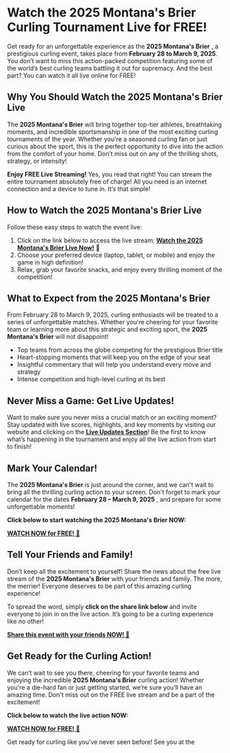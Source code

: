 # Watch the 2025 Montana's Brier Curling Tournament Live for FREE!

Get ready for an unforgettable experience as the **2025 Montana's Brier** , a prestigious curling event, takes place from **February 28 to March 9, 2025**. You don’t want to miss this action-packed competition featuring some of the world’s best curling teams battling it out for supremacy. And the best part? You can watch it all live online for FREE!

## Why You Should Watch the 2025 Montana's Brier Live

The **2025 Montana's Brier** will bring together top-tier athletes, breathtaking moments, and incredible sportsmanship in one of the most exciting curling tournaments of the year. Whether you're a seasoned curling fan or just curious about the sport, this is the perfect opportunity to dive into the action from the comfort of your home. Don’t miss out on any of the thrilling shots, strategy, or intensity!

**Enjoy FREE Live Streaming!** Yes, you read that right! You can stream the entire tournament absolutely free of charge! All you need is an internet connection and a device to tune in. It’s that simple!

## How to Watch the 2025 Montana's Brier Live

Follow these easy steps to watch the event live:

1. Click on the link below to access the live stream: [**Watch the 2025 Montana's Brier Live Now!**](https://tinyurl.com/livestreamfreeo?st=2025montanasbrier&si=gh) 🎥
2. Choose your preferred device (laptop, tablet, or mobile) and enjoy the game in high definition!
3. Relax, grab your favorite snacks, and enjoy every thrilling moment of the competition!

## What to Expect from the 2025 Montana's Brier

From February 28 to March 9, 2025, curling enthusiasts will be treated to a series of unforgettable matches. Whether you're cheering for your favorite team or learning more about this strategic and exciting sport, the **2025 Montana's Brier** will not disappoint!

- Top teams from across the globe competing for the prestigious Brier title
- Heart-stopping moments that will keep you on the edge of your seat
- Insightful commentary that will help you understand every move and strategy
- Intense competition and high-level curling at its best

## Never Miss a Game: Get Live Updates!

Want to make sure you never miss a crucial match or an exciting moment? Stay updated with live scores, highlights, and key moments by visiting our website and clicking on the [**Live Updates Section**](https://tinyurl.com/livestreamfreeo?st=2025montanasbrier&si=gh)! Be the first to know what’s happening in the tournament and enjoy all the live action from start to finish!

## Mark Your Calendar!

The **2025 Montana's Brier** is just around the corner, and we can't wait to bring all the thrilling curling action to your screen. Don't forget to mark your calendar for the dates **February 28 – March 9, 2025** , and prepare for some unforgettable moments!

**Click below to start watching the 2025 Montana's Brier NOW:**

[**WATCH NOW for FREE!** 🎉](https://tinyurl.com/livestreamfreeo?st=2025montanasbrier&si=gh)
## Tell Your Friends and Family!

Don’t keep all the excitement to yourself! Share the news about the free live stream of the **2025 Montana's Brier** with your friends and family. The more, the merrier! Everyone deserves to be part of this amazing curling experience!

To spread the word, simply **click on the share link below** and invite everyone to join in on the live action. It’s going to be a curling experience like no other!

[**Share this event with your friends NOW! 📲**](https://tinyurl.com/livestreamfreeo?st=2025montanasbrier&si=gh)
## Get Ready for the Curling Action!

We can’t wait to see you there, cheering for your favorite teams and enjoying the incredible **2025 Montana's Brier** curling action! Whether you're a die-hard fan or just getting started, we’re sure you’ll have an amazing time. Don't miss out on the FREE live stream and be a part of the excitement!

**Click below to watch the live action NOW:**

[**WATCH NOW for FREE!** 🔴](https://tinyurl.com/livestreamfreeo?st=2025montanasbrier&si=gh)

Get ready for curling like you've never seen before! See you at the
